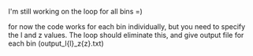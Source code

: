 I'm still working on the loop for all bins =) 

for now the code works for each bin individually, but you need to specify the l and z values. 
The loop should eliminate this, and give output file for each bin (output_l{l}_z{z}.txt)
